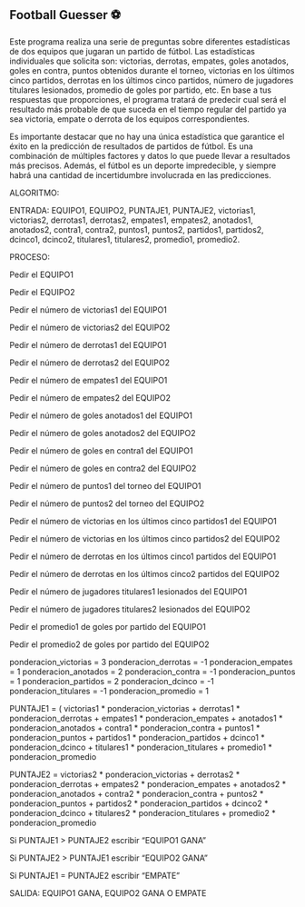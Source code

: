 ## Football Guesser ⚽
Este programa realiza una serie de preguntas sobre diferentes estadísticas de dos equipos que jugaran un partido de fútbol. Las estadísticas individuales que solicita son: victorias, derrotas, empates, goles anotados, goles en contra, puntos obtenidos durante el torneo, victorias en los últimos cinco partidos, derrotas en los últimos cinco partidos, número de jugadores titulares lesionados, promedio de goles por partido, etc. En base a tus respuestas que proporciones, el programa tratará de predecir cual será el resultado más probable de que suceda en el tiempo regular del partido ya sea victoria, empate o derrota de los equipos correspondientes.

Es importante destacar que no hay una única estadística que garantice el éxito en la predicción de resultados de partidos de fútbol. Es una combinación de múltiples factores y datos lo que puede llevar a resultados más precisos. Además, el fútbol es un deporte impredecible, y siempre habrá una cantidad de incertidumbre involucrada en las predicciones.

ALGORITMO:

ENTRADA: EQUIPO1, EQUIPO2, PUNTAJE1, PUNTAJE2, victorias1, victorias2, derrotas1, derrotas2, empates1, empates2, anotados1, anotados2, contra1, contra2, puntos1, puntos2, partidos1, partidos2, dcinco1, dcinco2, titulares1, titulares2, promedio1, promedio2.

PROCESO:

Pedir el EQUIPO1

Pedir el EQUIPO2

Pedir el número de victorias1 del EQUIPO1

Pedir el número de victorias2 del EQUIPO2

Pedir el número de derrotas1 del EQUIPO1

Pedir el número de derrotas2 del EQUIPO2

Pedir el número de empates1 del EQUIPO1

Pedir el número de empates2 del EQUIPO2

Pedir el número de goles anotados1 del EQUIPO1

Pedir el número de goles anotados2 del EQUIPO2

Pedir el número de goles en contra1 del EQUIPO1

Pedir el número de goles en contra2 del EQUIPO2

Pedir el número de puntos1 del torneo del EQUIPO1

Pedir el número de puntos2 del torneo del EQUIPO2

Pedir el número de victorias en los últimos cinco partidos1 del EQUIPO1

Pedir el número de victorias en los últimos cinco partidos2 del EQUIPO2

Pedir el número de derrotas en los últimos cinco1 partidos del EQUIPO1

Pedir el número de derrotas en los últimos cinco2 partidos del EQUIPO2

Pedir el número de jugadores titulares1 lesionados del EQUIPO1

Pedir el número de jugadores titulares2 lesionados del EQUIPO2

Pedir el promedio1 de goles por partido del EQUIPO1

Pedir el promedio2 de goles por partido del EQUIPO2

ponderacion_victorias = 3
ponderacion_derrotas = -1
ponderacion_empates = 1
ponderacion_anotados = 2
ponderacion_contra = -1
ponderacion_puntos = 1
ponderacion_partidos = 2
ponderacion_dcinco = -1
ponderacion_titulares = -1
ponderacion_promedio = 1

PUNTAJE1 = (
    victorias1 * ponderacion_victorias
    + derrotas1 * ponderacion_derrotas
    + empates1 * ponderacion_empates
    + anotados1 * ponderacion_anotados
    + contra1 * ponderacion_contra
    + puntos1 * ponderacion_puntos
    + partidos1 * ponderacion_partidos
    + dcinco1 * ponderacion_dcinco
    + titulares1 * ponderacion_titulares
    + promedio1 * ponderacion_promedio

PUNTAJE2 =
    victorias2 * ponderacion_victorias
    + derrotas2 * ponderacion_derrotas
    + empates2 * ponderacion_empates
    + anotados2 * ponderacion_anotados
    + contra2 * ponderacion_contra
    + puntos2 * ponderacion_puntos
    + partidos2 * ponderacion_partidos
    + dcinco2 * ponderacion_dcinco
    + titulares2 * ponderacion_titulares
    + promedio2 * ponderacion_promedio

Si PUNTAJE1 > PUNTAJE2 escribir “EQUIPO1 GANA”

Si PUNTAJE2 > PUNTAJE1 escribir “EQUIPO2 GANA”

Si PUNTAJE1 = PUNTAJE2 escribir “EMPATE”


SALIDA: EQUIPO1 GANA, EQUIPO2 GANA O EMPATE

